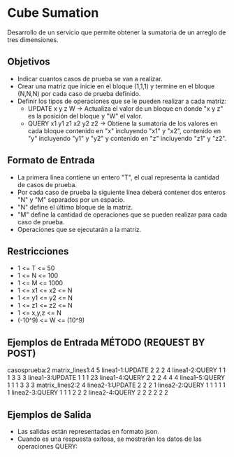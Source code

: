 # Cube Sumation

Desarrollo de un servicio que permite obtener la sumatoria de un arreglo de tres dimensiones.

## Objetivos
- Indicar cuantos casos de prueba se van a realizar.
- Crear una matriz que inicie en el bloque (1,1,1) y termine en el bloque (N,N,N) por cada caso de prueba definido.
- Definir los tipos de operaciones que se le pueden realizar a cada matriz:
    - UPDATE x y z W -> Actualiza el valor de un bloque en donde "x y z" es la posición del bloque y "W" el valor.
    - QUERY x1 y1 z1 x2 y2 z2 -> Obtiene la sumatoria de los valores en cada bloque contenido en "x" incluyendo "x1" y "x2", contenido en "y" incluyendo "y1" y "y2" y contenido en "z" incluyendo "z1" y "z2".

## Formato de Entrada
- La primera línea contiene un entero "T", el cual representa la cantidad de casos de prueba.
- Por cada caso de prueba la siguiente línea deberá contener dos enteros "N" y "M" separados por un espacio.
- "N" define el último bloque de la matriz.
- "M" define la cantidad de operaciones que se pueden realizar para cada caso de prueba.
- Operaciones que se ejecutarán a la matriz.

## Restricciones
- 1 <= T <= 50
- 1 <= N <= 100
- 1 <= M <= 1000
- 1 <= x1 <= x2 <= N
- 1 <= y1 <= y2 <= N
- 1 <= z1 <= z2 <= N
- 1 <= x,y,z <= N
- (-10^9) <= W <= (10^9)

## Ejemplos de Entrada MÉTODO (REQUEST BY POST)
casosprueba:2
matrix_lines1:4 5
linea1-1:UPDATE 2 2 2 4
linea1-2:QUERY 1 1 1 3 3 3
linea1-3:UPDATE 1 1 1 23
linea1-4:QUERY 2 2 2 4 4 4
linea1-5:QUERY 1 1 1 3 3 3
matrix_lines2:2 4
linea2-1:UPDATE 2 2 2 1
linea2-2:QUERY 1 1 1 1 1 1
linea2-3:QUERY 1 1 1 2 2 2
linea2-4:QUERY 2 2 2 2 2 2

## Ejemplos de Salida
- Las salidas están representadas en formato json.
- Cuando es una respuesta exitosa, se mostrarán los datos de las operaciones QUERY:

